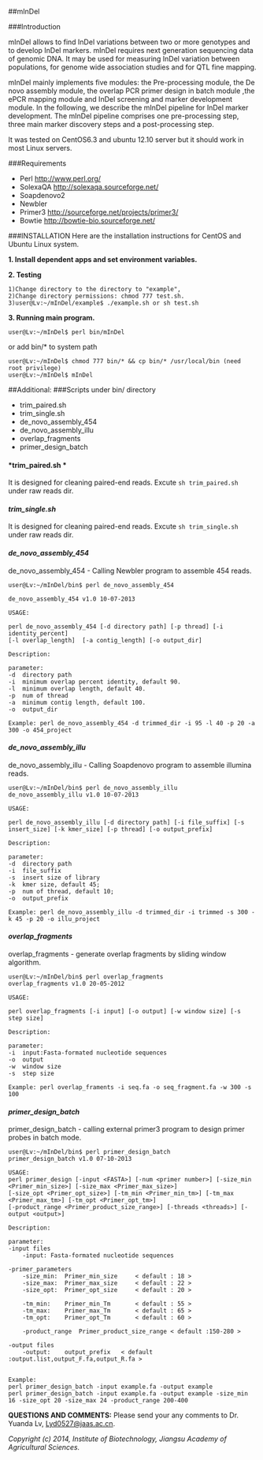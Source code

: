 ##mInDel

###Introduction

mInDel allows to find InDel variations between two or more genotypes and to develop InDel markers. mInDel requires next generation sequencing data of genomic DNA. It may be used for measuring InDel variation between populations, for genome wide association studies and for QTL fine mapping.

mInDel mainly implements five modules: the Pre-processing module, the De novo assembly module, the overlap PCR primer design in batch module ,the ePCR mapping module and InDel screening and marker development module. In the following, we describe the mInDel pipeline for InDel marker development. The mInDel pipeline comprises one pre-processing step, three main marker discovery steps and a post-processing step.

It was tested on CentOS6.3 and ubuntu 12.10 server but it should work in most Linux servers.

###Requirements
- Perl http://www.perl.org/
- SolexaQA http://solexaqa.sourceforge.net/
- Soapdenovo2 
- Newbler 
- Primer3 http://sourceforge.net/projects/primer3/
- Bowtie http://bowtie-bio.sourceforge.net/


###INSTALLATION
Here are the installation instructions for CentOS and Ubuntu Linux system.

**1. Install dependent apps and set environment variables.**

**2. Testing**
```
1)Change directory to the directory to "example",
2)Change directory permissions: chmod 777 test.sh. 
3)user@Lv:~/mInDel/example$ ./example.sh or sh test.sh 
```
**3. Running main program.**
```
user@Lv:~/mInDel$ perl bin/mInDel
```
or add bin/* to system path
```
user@Lv:~/mInDel$ chmod 777 bin/* && cp bin/* /usr/local/bin (need root privilege)
user@Lv:~/mInDel$ mInDel 
```



##Additional:
###Scripts under bin/ directory
- trim_paired.sh
- trim_single.sh
- de_novo_assembly_454
- de_novo_assembly_illu
- overlap_fragments
- primer_design_batch

#### *trim_paired.sh *
It is designed for cleaning paired-end reads. Excute `sh trim_paired.sh` under raw reads dir.

#### *trim_single.sh*
It is designed for cleaning paired-end reads. Excute `sh trim_single.sh` under raw reads dir.

#### *de_novo_assembly_454*
de_novo_assembly_454 - Calling Newbler program to assemble 454 reads.
```
user@Lv:~/mInDel/bin$ perl de_novo_assembly_454 

de_novo_assembly_454 v1.0 10-07-2013

USAGE:

perl de_novo_assembly_454 [-d directory path] [-p thread] [-i identity_percent] 
[-l overlap_length]  [-a contig_length] [-o output_dir]

Description:

parameter:
-d  directory path
-i  minimum overlap percent identity, default 90.
-l  minimum overlap length, default 40.
-p  num of thread
-a  minimum contig length, default 100.
-o  output_dir

Example: perl de_novo_assembly_454 -d trimmed_dir -i 95 -l 40 -p 20 -a 300 -o 454_project

```

#### *de_novo_assembly_illu*
de_novo_assembly_illu - Calling Soapdenovo program to assemble illumina reads.
```
user@Lv:~/mInDel/bin$ perl de_novo_assembly_illu
de_novo_assembly_illu v1.0 10-07-2013

USAGE:

perl de_novo_assembly_illu [-d directory path] [-i file_suffix] [-s insert_size] [-k kmer_size] [-p thread] [-o output_prefix]

Description:

parameter:
-d  directory path
-i  file_suffix
-s  insert size of library
-k  kmer size, default 45;
-p  num of thread, default 10;
-o  output_prefix

Example: perl de_novo_assembly_illu -d trimmed_dir -i trimmed -s 300 -k 45 -p 20 -o illu_project
```

#### *overlap_fragments*
overlap_fragments - generate overlap fragments by sliding window algorithm.
```
user@Lv:~/mInDel/bin$ perl overlap_fragments 
overlap_fragments v1.0 20-05-2012

USAGE:

perl overlap_fragments [-i input] [-o output] [-w window size] [-s step size]

Description:
	
parameter:
-i	input:Fasta-formated nucleotide sequences
-o	output
-w	window size
-s	step size
	
Example: perl overlap_framents -i seq.fa -o seq_fragment.fa -w 300 -s 100

```
#### *primer_design_batch*
primer_design_batch - calling external primer3 program to design primer probes in batch mode.
```
user@Lv:~/mInDel/bin$ perl primer_design_batch
primer_design_batch v1.0 07-10-2013

USAGE:
perl primer_design [-input <FASTA>] [-num <primer number>] [-size_min <Primer_min_size>] [-size_max <Primer_max_size>] 
[-size_opt <Primer_opt_size>] [-tm_min <Primer_min_tm>] [-tm_max <Primer_max_tm>] [-tm_opt <Primer_opt_tm>] 
[-product_range <Primer_product_size_range>] [-threads <threads>] [-output <output>] 

Description:
	
parameter:
-input files
	-input: Fasta-formated nucleotide sequences

-primer_parameters
	-size_min:	Primer_min_size		< default : 18 >
	-size_max:	Primer_max_size		< default : 22 >
	-size_opt:	Primer_opt_size		< default : 20 >

	-tm_min:	Primer_min_Tm		< default : 55 >
	-tm_max:	Primer_max_Tm		< default : 65 >
	-tm_opt:	Primer_opt_Tm		< default : 60 >

	-product_range	Primer_product_size_range < default :150-280 >

-output files
	-output:	output_prefix 	< default :output.list,output_F.fa,output_R.fa >

	
Example: 
perl primer_design_batch -input example.fa -output example
perl primer_design_batch -input example.fa -output example -size_min 16 -size_opt 20 -size_max 24 -product_range 200-400

```


**QUESTIONS AND COMMENTS:**
Please send your any comments to Dr. Yuanda Lv, Lyd0527@jaas.ac.cn.

*Copyright (c) 2014, Institute of Biotechnology, Jiangsu Academy of Agricultural Sciences.*
